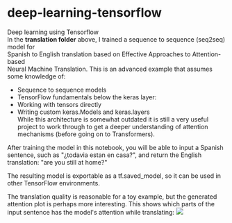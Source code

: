 # deep-learning-tensorflow
Deep learning using Tensorflow<br> 
In the <strong>translation folder</strong> above, I trained a sequence to sequence (seq2seq) model for<br> Spanish to English translation based on Effective Approaches to Attention-based <br>Neural Machine Translation. This is an advanced example that assumes some knowledge of:
* Sequence to sequence models<br>
* TensorFlow fundamentals below the keras layer:<br>
* Working with tensors directly<br>
* Writing custom keras.Models and keras.layers<br>
While this architecture is somewhat outdated it is still a very useful project to work through to get a deeper understanding of attention mechanisms (before going on to Transformers).

After training the model in this notebook, you will be able to input a Spanish sentence, such as "¿todavia estan en casa?", and return the English translation: "are you still at home?"

The resulting model is exportable as a tf.saved_model, so it can be used in other TensorFlow environments.

The translation quality is reasonable for a toy example, but the generated attention plot is perhaps more interesting. This shows which parts of the input sentence has the model's attention while translating:
<image src="translation/image.png">